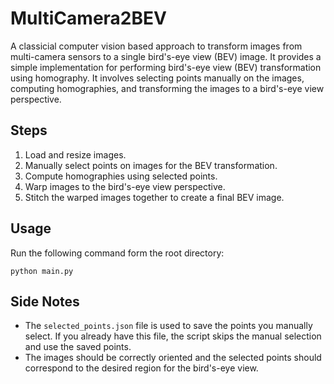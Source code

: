 # MultiCamera2BEV
A classicial computer vision based approach to transform images from multi-camera sensors to a single bird's-eye view (BEV) image.
It provides a simple implementation for performing bird's-eye view (BEV) transformation using homography. It involves selecting points manually on the images, computing homographies, and transforming the images to a bird's-eye view perspective.

## Steps
1. Load and resize images.
2. Manually select points on images for the BEV transformation.
3. Compute homographies using selected points.
4. Warp images to the bird's-eye view perspective.
5. Stitch the warped images together to create a final BEV image.

## Usage
Run the following command form the root directory:
```
python main.py
```

## Side Notes
- The ``selected_points.json`` file is used to save the points you manually select. If you already have this file, the script skips the manual selection and use the saved points.
- The images should be correctly oriented and the selected points should correspond to the desired region for the bird's-eye view.